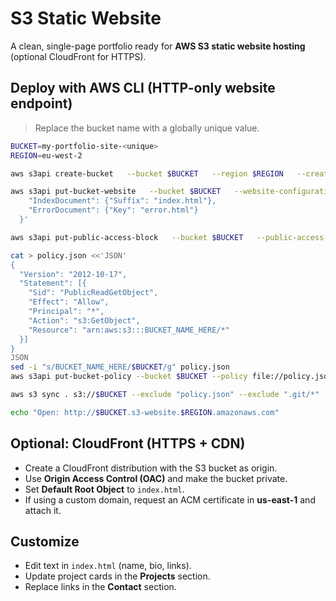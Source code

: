 # S3 Static Website

A clean, single-page portfolio ready for **AWS S3 static website hosting** (optional CloudFront for HTTPS).

## Deploy with AWS CLI (HTTP-only website endpoint)

> Replace the bucket name with a globally unique value.

```bash
BUCKET=my-portfolio-site-<unique>
REGION=eu-west-2

aws s3api create-bucket   --bucket $BUCKET   --region $REGION   --create-bucket-configuration LocationConstraint=$REGION

aws s3api put-bucket-website   --bucket $BUCKET   --website-configuration '{
    "IndexDocument": {"Suffix": "index.html"},
    "ErrorDocument": {"Key": "error.html"}
  }'

aws s3api put-public-access-block   --bucket $BUCKET   --public-access-block-configuration BlockPublicAcls=false,IgnorePublicAcls=false,BlockPublicPolicy=false,RestrictPublicBuckets=false

cat > policy.json <<'JSON'
{
  "Version": "2012-10-17",
  "Statement": [{
    "Sid": "PublicReadGetObject",
    "Effect": "Allow",
    "Principal": "*",
    "Action": "s3:GetObject",
    "Resource": "arn:aws:s3:::BUCKET_NAME_HERE/*"
  }]
}
JSON
sed -i "s/BUCKET_NAME_HERE/$BUCKET/g" policy.json
aws s3api put-bucket-policy --bucket $BUCKET --policy file://policy.json

aws s3 sync . s3://$BUCKET --exclude "policy.json" --exclude ".git/*" --delete

echo "Open: http://$BUCKET.s3-website.$REGION.amazonaws.com"
```

## Optional: CloudFront (HTTPS + CDN)

- Create a CloudFront distribution with the S3 bucket as origin.
- Use **Origin Access Control (OAC)** and make the bucket private.
- Set **Default Root Object** to `index.html`.
- If using a custom domain, request an ACM certificate in **us-east-1** and attach it.

## Customize

- Edit text in `index.html` (name, bio, links).
- Update project cards in the **Projects** section.
- Replace links in the **Contact** section.
